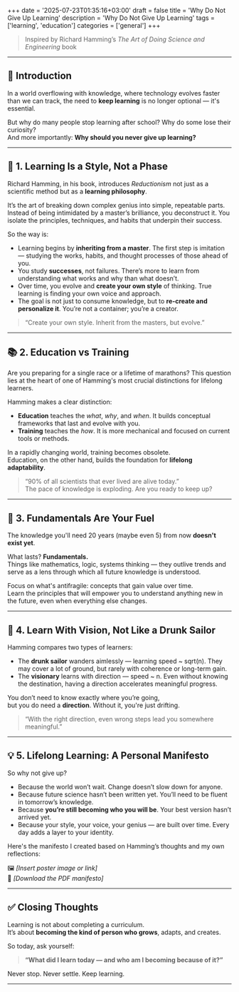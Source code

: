 +++
date = '2025-07-23T01:35:16+03:00'
draft = false
title = 'Why Do Not Give Up Learning'
description = 'Why Do Not Give Up Learning'
tags = ['learning', 'education']
categories = ['general']
+++

> Inspired by Richard Hamming’s *The Art of Doing Science and Engineering* book

---

## 🎯 Introduction

In a world overflowing with knowledge, where technology evolves faster than we can track, the need to **keep learning** is no longer optional — it's essential.

But why do many people stop learning after school? Why do some lose their curiosity?  
And more importantly: **Why should you never give up learning?**

---

## 🧠 1. Learning Is a Style, Not a Phase

Richard Hamming, in his book, introduces *Reductionism* not just as a scientific method but as a **learning philosophy**.

It’s the art of breaking down complex genius into simple, repeatable parts. Instead of being intimidated by a master’s brilliance, you deconstruct it. You isolate the principles, techniques, and habits that underpin their success.

So the way is:

- Learning begins by **inheriting from a master**. The first step is imitation — studying the works, habits, and thought processes of those ahead of you.
- You study **successes**, not failures. There’s more to learn from understanding what works and why than what doesn’t.
- Over time, you evolve and **create your own style** of thinking. True learning is finding your own voice and approach.
- The goal is not just to consume knowledge, but to **re-create and personalize it**. You’re not a container; you’re a creator.

> “Create your own style. Inherit from the masters, but evolve.”

---

## 📚 2. Education vs Training

Are you preparing for a single race or a lifetime of marathons? This question lies at the heart of one of Hamming's most crucial distinctions for lifelong learners.

Hamming makes a clear distinction:

- **Education** teaches the *what*, *why*, and *when*. It builds conceptual frameworks that last and evolve with you.
- **Training** teaches the *how*. It is more mechanical and focused on current tools or methods.

In a rapidly changing world, training becomes obsolete.  
Education, on the other hand, builds the foundation for **lifelong adaptability**.

> “90% of all scientists that ever lived are alive today.”  
> The pace of knowledge is exploding. Are you ready to keep up?

---

## 🧱 3. Fundamentals Are Your Fuel

The knowledge you'll need 20 years (maybe even 5) from now **doesn't exist yet**.

What lasts? **Fundamentals.**  
Things like mathematics, logic, systems thinking — they outlive trends and serve as a lens through which all future knowledge is understood.

Focus on what's antifragile: concepts that gain value over time.  
Learn the principles that will empower you to understand anything new in the future, even when everything else changes.

---

## 🧭 4. Learn With Vision, Not Like a Drunk Sailor

Hamming compares two types of learners:

- The **drunk sailor** wanders aimlessly — learning speed ~ sqrt(n). They may cover a lot of ground, but rarely with coherence or long-term gain.
- The **visionary** learns with direction — speed ~ n. Even without knowing the destination, having a direction accelerates meaningful progress.

You don’t need to know exactly where you’re going,  
but you do need a **direction**. Without it, you're just drifting.

> “With the right direction, even wrong steps lead you somewhere meaningful.”

---

## 💡 5. Lifelong Learning: A Personal Manifesto

So why not give up?

- Because the world won’t wait. Change doesn’t slow down for anyone.
- Because future science hasn’t been written yet. You’ll need to be fluent in tomorrow’s knowledge.
- Because **you’re still becoming who you will be**. Your best version hasn’t arrived yet.
- Because your style, your voice, your genius — are built over time. Every day adds a layer to your identity.

Here's the manifesto I created based on Hamming’s thoughts and my own reflections:

🖼️ *[Insert poster image or link]*  
📄 *[Download the PDF manifesto]*

---

## ✅ Closing Thoughts

Learning is not about completing a curriculum.  
It’s about **becoming the kind of person who grows**, adapts, and creates.

So today, ask yourself:

> **“What did I learn today — and who am I becoming because of it?”**

Never stop. Never settle. Keep learning.

---
